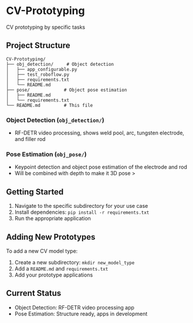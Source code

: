 # CV-Prototyping

CV prototyping by specific tasks

## Project Structure

```
CV-Prototyping/
├── obj_detection/     # Object detection 
│   ├── app_configurable.py
│   ├── test_roboflow.py
│   ├── requirements.txt
│   └── README.md
├── pose/             # Object pose estimation 
│   ├── README.md
│   └── requirements.txt
└── README.md         # This file
```

### Object Detection (`obj_detection/`)
- RF-DETR video processing, shows weld pool, arc, tungsten electrode, and filler rod

### Pose Estimation (`obj_pose/`)
- Keypoint detection and object pose estimation of the electrode and rod
- Will be combined with depth to make it 3D pose > 

## Getting Started

1. Navigate to the specific subdirectory for your use case
2. Install dependencies: `pip install -r requirements.txt`
3. Run the appropriate application

## Adding New Prototypes

To add a new CV model type:
1. Create a new subdirectory: `mkdir new_model_type`
2. Add a `README.md` and `requirements.txt`
3. Add your prototype applications

## Current Status

- Object Detection: RF-DETR video processing app
- Pose Estimation: Structure ready, apps in development 